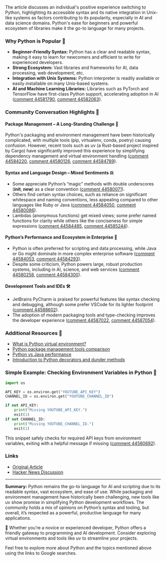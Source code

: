 The article discusses an individual's positive experience switching to Python, highlighting its accessible syntax and its native integration in Unix-like systems as factors contributing to its popularity, especially in AI and data science domains. Python's ease for beginners and powerful ecosystem of libraries make it the go-to language for many projects.

### Why Python is Popular 🐍
- **Beginner-Friendly Syntax:** Python has a clear and readable syntax, making it easy to learn for newcomers and efficient to write for experienced developers.
- **Strong Ecosystem:** Vast libraries and frameworks for AI, data processing, web development, etc.
- **Integration with Unix Systems:** Python interpreter is readily available or easily installable on many Unix-based systems.
- **AI and Machine Learning Libraries:** Libraries such as PyTorch and TensorFlow have first-class Python support, accelerating adoption in AI ([comment 44581790](https://news.ycombinator.com/item?id=44581790), [comment 44582063](https://news.ycombinator.com/item?id=44582063)).

### Community Conversation Highlights 💬

#### Package Management – A Long-Standing Challenge 🧩
Python's packaging and environment management have been historically complicated, with multiple tools (pip, virtualenv, conda, poetry) causing confusion. However, recent tools such as uv (a Rust-based project inspired by Cargo) have significantly improved this experience by simplifying dependency management and virtual environment handling ([comment 44584220](https://news.ycombinator.com/item?id=44584220), [comment 44580126](https://news.ycombinator.com/item?id=44580126), [comment 44584789](https://news.ycombinator.com/item?id=44584789)).

#### Syntax and Language Design – Mixed Sentiments ⚖️
- Some appreciate Python’s “magic” methods with double underscores (__init__, __new__) as a clear convention ([comment 44580071](https://news.ycombinator.com/item?id=44580071)).
- Others find certain syntax choices, such as reliance on significant whitespace and naming conventions, less appealing compared to other languages like Ruby or Java ([comment 44584050](https://news.ycombinator.com/item?id=44584050), [comment 44580086](https://news.ycombinator.com/item?id=44580086)).
- Lambdas (anonymous functions) get mixed views; some prefer named functions for clarity while others like the conciseness for simple expressions ([comment 44584485](https://news.ycombinator.com/item?id=44584485), [comment 44585244](https://news.ycombinator.com/item?id=44585244)).

#### Python’s Performance and Ecosystem in Enterprise 🏢
- Python is often preferred for scripting and data processing, while Java or Go might dominate in more complex enterprise software ([comment 44584053](https://news.ycombinator.com/item?id=44584053), [comment 44584293](https://news.ycombinator.com/item?id=44584293)).
- Despite some criticism, Python powers large, robust production systems, including in AI, science, and web services ([comment 44580258](https://news.ycombinator.com/item?id=44580258), [comment 44584300](https://news.ycombinator.com/item?id=44584300)).

#### Development Tools and IDEs 🛠️
- JetBrains PyCharm is praised for powerful features like syntax checking and debugging, although some prefer VSCode for its lighter footprint ([comment 44588602](https://news.ycombinator.com/item?id=44588602)).
- The adoption of modern packaging tools and type-checking improves the developer experience ([comment 44587022](https://news.ycombinator.com/item?id=44587022), [comment 44587054](https://news.ycombinator.com/item?id=44587054)).

### Additional Resources 🔎
- [What is Python virtual environment?](https://www.google.com/search?q=python+virtual+environment)
- [Python package management tools comparison](https://www.google.com/search?q=python+package+managers)
- [Python vs Java performance](https://www.google.com/search?q=python+vs+java+performance)
- [Introduction to Python decorators and dunder methods](https://www.google.com/search?q=python+dunder+methods)

### Simple Example: Checking Environment Variables in Python 🐍
```python
import os

API_KEY = os.environ.get("YOUTUBE_API_KEY")
CHANNEL_ID = os.environ.get("YOUTUBE_CHANNEL_ID")

if not API_KEY:
    print("Missing YOUTUBE_API_KEY.")
    exit(1)
if not CHANNEL_ID:
    print("Missing YOUTUBE_CHANNEL_ID.")
    exit(1)
```
This snippet safely checks for required API keys from environment variables, exiting with a helpful message if missing ([comment 44580692](https://news.ycombinator.com/item?id=44580692)).

### Links
- [Original Article](https://www.cesarsotovalero.net/blog/i-am-switching-to-python-and-actually-liking-it.html)
- [Hacker News Discussion](https://news.ycombinator.com/item?id=44579717)

---

**Summary:** Python remains the go-to language for AI and scripting due to its readable syntax, vast ecosystem, and ease of use. While packaging and environment management have historically been challenging, new tools like uv show promise in simplifying Python development workflows. The community holds a mix of opinions on Python’s syntax and tooling, but overall, it’s respected as a powerful, productive language for many applications.

🚀 Whether you’re a novice or experienced developer, Python offers a friendly gateway to programming and AI development. Consider exploring virtual environments and tools like uv to streamline your projects.

Feel free to explore more about Python and the topics mentioned above using the links to Google searches.